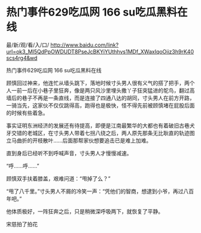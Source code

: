 # 热门事件629吃瓜网 166 su吃瓜黑料在线

最/新/观/看/入/口/ http://www.baidu.com/link?url=ok3_Ml5QdPpOWDUDT8PseJcBKYiYUthhvs1MDf_XWaxIqoOiiz3h9rK40scs4rg4&wd

热门事件629吃瓜网 166 su吃瓜黑料在线

顾慎回过神来，他连忙从墙头跳下，落地时候寸头男人很有义气的搭了把手，两个人一前一后在小巷子里狂奔，像是两只风沙里埋头撒丫子狂突猛进的鸵鸟，翻过高墙后的巷子不再是一条直线，而是连接了四通八达的胡同，寸头男人在前方开路，一骑当先，这家伙不仅仅跳得高，跑得也是极快，怪不得先前被顾慎堵在屁股后面的时候有些着急。

事实证明东洲经济的发展还有待提高，即便是江南最繁华的大都也有着破旧古巷犬牙交错的老城区，在寸头男人带着七拐八绕之后，两人原先那条无比耿直的轨迹图立马曲折的开枝散叶……后面那帮家伙想要追击已是难上加难。

直到身后已经听不到呼喊声音，寸头男人才慢慢减速。

“呼……呼……”

顾慎双手扶着膝盖，艰难问道：“甩掉了么？”

“甩了八千里。”寸头男人不屑的冷笑一声：“凭他们的智商，想逮到小爷，再过八百年吧。”

他体质极好，一阵狂奔之后，只是稍微深呼吸两下，就恢复了平静。

宋慈拍了拍花
